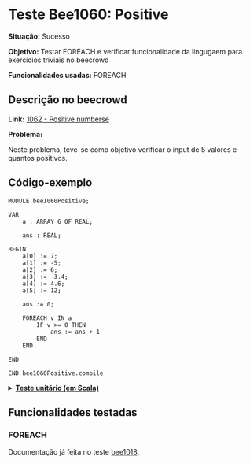# Teste Bee1060: Positive
<b>Situação:</b> Sucesso

<b>Objetivo:</b> Testar FOREACH e verificar funcionalidade da lingugaem para exercicios triviais no beecrowd

<b>Funcionalidades usadas:</b> FOREACH

## Descrição no beecrowd

<b>Link:</b> [1062 - Positive numberse](https://www.beecrowd.com.br/judge/en/problems/view/1060)

<b>Problema:</b> 

Neste problema, teve-se como objetivo verificar o input de 5 valores e quantos positivos.

## Código-exemplo

```
MODULE bee1060Positive;

VAR
    a : ARRAY 6 OF REAL;
    
    ans : REAL;

BEGIN
    a[0] := 7;
    a[1] := -5;
    a[2] := 6;
    a[3] := -3.4;
    a[4] := 4.6;
    a[5] := 12;
    
    ans := 0;

    FOREACH v IN a
        IF v >= 0 THEN
            ans := ans + 1
        END    
    END

END

END bee1060Positive.compile
```

<details>
<p>
<summary><b><u>Teste unitário (em Scala)</u></b></summary>
<pre>
<code>
  test(testName = "Beecrownd test of Sum of Positive Numbers 1060"){
      val module = ScalaParser.parseResource("stmts/Bee1060_Positive.oberon")

      val coreVisitor = new CoreVisitor()
      val coreModule = coreVisitor.transformModule(module)

      assert(module.name == "bee1060Positive")

      coreModule.accept(interpreter)

      assert(interpreter.env.lookup("ans") == Some(IntValue(4)))
      
    }
</code>
</pre>
</details>

## Funcionalidades testadas
### FOREACH

Documentação já feita no teste [bee1018](bee1018.md#foreach).

